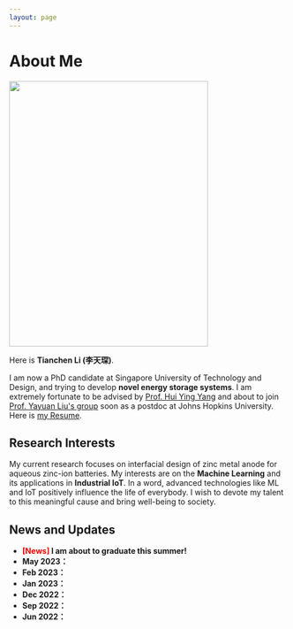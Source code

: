 ```yaml
---
layout: page
---
```


# About Me

<img src="https://tianchenli.com/dog.jpg" class="floatpic" width="360" height="480">

Here is **Tianchen Li (李天琛)**.

I am now a PhD candidate at Singapore University of Technology and Design, and trying to develop **novel energy storage systems**. I am extremely fortunate to be advised by [Prof. Hui Ying Yang](https://people.sutd.edu.sg/~yanghuiying) and about to join [Prof. Yayuan Liu's group](https://www.yayuanliu.com) soon as a postdoc at Johns Hopkins University. Here is [my Resume](https://tianchenli.com/file/CV-TCLi.pdf).

## Research Interests

My current research focuses on interfacial design of zinc metal anode for aqueous zinc-ion batteries. My interests are on the **Machine Learning** and its applications in **Industrial IoT**. In a word, advanced technologies like ML and IoT positively influence the life of everybody.  I wish to devote my talent to this meaningful cause and bring well-being to society.

## News and Updates

- **<font color='red'>[News]</font> I am about to graduate this summer!**
- **May 2023：**
- **Feb 2023：**
- **Jan 2023：**
- **Dec 2022：**
- **Sep 2022：**
- **Jun 2022：**
